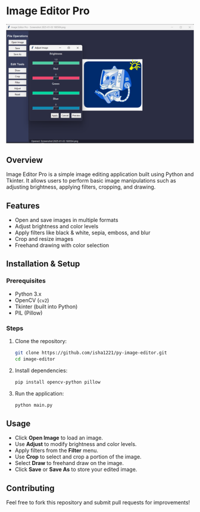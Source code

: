 # Image Editor Pro

![Image Editor Screenshot](./image/image-editor.png)

## Overview
Image Editor Pro is a simple image editing application built using Python and Tkinter. It allows users to perform basic image manipulations such as adjusting brightness, applying filters, cropping, and drawing.

## Features
- Open and save images in multiple formats
- Adjust brightness and color levels
- Apply filters like black & white, sepia, emboss, and blur
- Crop and resize images
- Freehand drawing with color selection

## Installation & Setup
### Prerequisites
- Python 3.x
- OpenCV (`cv2`)
- Tkinter (built into Python)
- PIL (Pillow)

### Steps
1. Clone the repository:
   ```bash
   git clone https://github.com/isha1221/py-image-editor.git
   cd image-editor
   ```
2. Install dependencies:
   ```bash
   pip install opencv-python pillow
   ```
3. Run the application:
   ```bash
   python main.py
   ```

## Usage
- Click **Open Image** to load an image.
- Use **Adjust** to modify brightness and color levels.
- Apply filters from the **Filter** menu.
- Use **Crop** to select and crop a portion of the image.
- Select **Draw** to freehand draw on the image.
- Click **Save** or **Save As** to store your edited image.


## Contributing
Feel free to fork this repository and submit pull requests for improvements!



